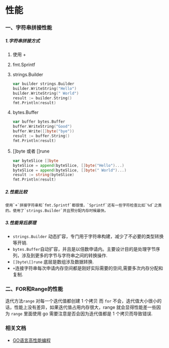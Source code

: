 # 性能

### 一、字符串拼接性能

##### 1.字符串拼接方式

1. 使用 +
2. fmt.Sprintf
3. strings.Builder

	```go
	var builder strings.Builder
	builder.WriteString("Hello")
	builder.WriteString(" World")
	result := builder.String()
	fmt.Println(result)
	```

4. bytes.Buffer

	```go
	var buffer bytes.Buffer
	buffer.WriteString("Good")
	buffer.Write([]byte("bye"))
	result := buffer.String()
	fmt.Println(result)
	```

5. []byte 或者 []rune

	```go
	var byteSlice []byte
    byteSlice = append(byteSlice, []byte("Hello")...)
    byteSlice = append(byteSlice, []byte(" World")...)
    result := string(byteSlice)
    fmt.Println(result)
	```

##### 2.性能比较

	使用`+`拼接字符串和`fmt.Sprintf`都很慢，`Sprintf`还有一些字符检查比如`%d`之类的。使用了`strings.Builder`并且预分配内存时候最快。

##### 3.性能背后原理

- `strings.Builder` 动态扩容，专门用于字符串构建，减少了不必要的类型转换等开销.
- `bytes.Buffer`自动扩容，并且是以倍数申请内。主要设计目的是处理字节序列，涉及到更多的字节与字符串之间的转换操作.
- `[]byte\[]rune` 底层是数组涉及数据转换.
- `+`连接字符串每次申请内存空间都是刚好实际需要的空间,需要多次内存分配和复制.


### 二、FOR和Range的性能

迭代方法`range` 对每一个迭代值都创建 1 个拷贝 而 `for` 不会，迭代值大小很小的话，性能上没有差异，如果迭代值占用内存很大，range 就会显得性能差一些因为 `range` 里面使用 go 需要注意是否会因为迭代值都是 1 个拷贝而导致错误.

### 相关文档

- [GO语言高性能编程](https://geektutu.com/post/high-performance-go.html)